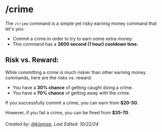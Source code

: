 # /crime

The `/crime` command is a simple yet risky earning money command that let's you:
- Commit a crime in order to try to earn some extra money.
- This command has a **3600 second (1 hour) cooldown time.**

## Risk vs. Reward:

While committing a crime is much riskier than other earning money commands, here are the risks vs. reward:

- You have a **30% chance** of getting caught doing a crime.
- You have a **70% chance** of getting away with the crime.

If you successfully commit a crime, you can earn from **$20-50**.

However, if you fail a crime, you can be fined from **$35-70**.


###### Created by: [@kismisp](https://discordapp.com/users/1206865169846632450), Last Edited: 10/22/24
